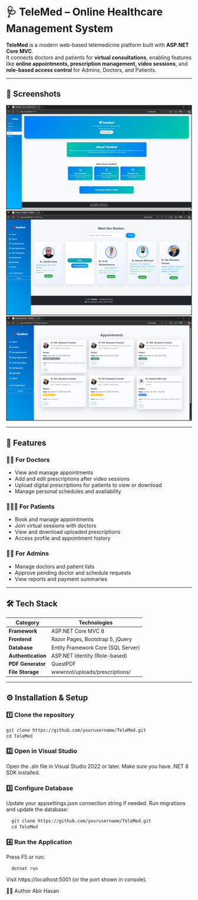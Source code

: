 # 🩺 TeleMed – Online Healthcare Management System

**TeleMed** is a modern web-based telemedicine platform built with **ASP.NET Core MVC**.  
It connects doctors and patients for **virtual consultations**, enabling features like **online appointments, prescription management, video sessions**, and **role-based access control** for Admins, Doctors, and Patients.

---
## 📸 Screenshots

![Home](screenshots/home.png)
![Doctor Dashboard](screenshots/doctor-dashboard.png)
![Appointment](screenshots/appointment.png)

---

## 🚀 Features

### 👨‍⚕️ For Doctors
- View and manage appointments
- Add and edit prescriptions after video sessions
- Upload digital prescriptions for patients to view or download
- Manage personal schedules and availability

### 🧑‍🤝‍🧑 For Patients
- Book and manage appointments
- Join virtual sessions with doctors
- View and download uploaded prescriptions
- Access profile and appointment history

### 🧑‍💼 For Admins
- Manage doctors and patient lists
- Approve pending doctor and schedule requests
- View reports and payment summaries

---

## 🛠️ Tech Stack

| Category | Technologies |
|-----------|---------------|
| **Framework** | ASP.NET Core MVC 8 |
| **Frontend** | Razor Pages, Bootstrap 5, jQuery |
| **Database** | Entity Framework Core (SQL Server) |
| **Authentication** | ASP.NET Identity (Role-based) |
| **PDF Generator** | QuestPDF |
| **File Storage** | wwwroot/uploads/prescriptions/ |

---

## ⚙️ Installation & Setup

### 1️⃣ Clone the repository
    git clone https://github.com/yourusername/TeleMed.git
    cd TeleMed
### 2️⃣ Open in Visual Studio
Open the .sln file in Visual Studio 2022 or later.
Make sure you have .NET 8 SDK installed.

### 3️⃣ Configure Database
Update your appsettings.json connection string if needed.
Run migrations and update the database:
      
      git clone https://github.com/yourusername/TeleMed.git
      cd TeleMed
### 4️⃣ Run the Application
Press F5 or run:
     
      dotnet run
      
Visit https://localhost:5001 (or the port shown in console).



👨‍💻 Author
Abir Hasan
